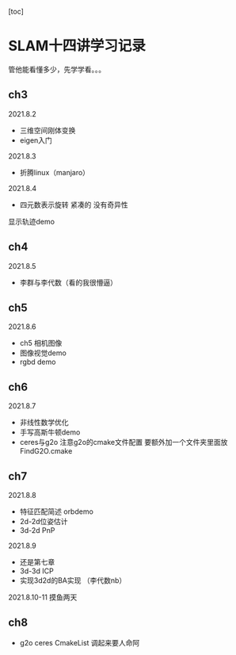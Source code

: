 [toc]

# SLAM十四讲学习记录

管他能看懂多少，先学学看。。。

## ch3

2021.8.2

- 三维空间刚体变换
- eigen入门

2021.8.3

- 折腾linux（manjaro）

2021.8.4

- 四元数表示旋转 紧凑的 没有奇异性

显示轨迹demo

## ch4

2021.8.5
- 李群与李代数（看的我很懵逼）

## ch5

2021.8.6
- ch5 相机图像
- 图像视觉demo
- rgbd demo



## ch6

2021.8.7

- 非线性数学优化
- 手写高斯牛顿demo
- ceres与g2o 注意g2o的cmake文件配置 要额外加一个文件夹里面放FindG2O.cmake

## ch7

2021.8.8

- 特征匹配简述 orbdemo
- 2d-2d位姿估计 
- 3d-2d PnP

2021.8.9 

-  还是第七章
- 3d-3d ICP
- 实现3d2d的BA实现 （李代数nb）

2021.8.10-11 摸鱼两天

## ch8
- g2o ceres CmakeList 调起来要人命阿
